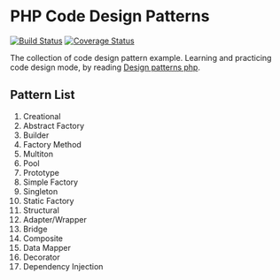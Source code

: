 # PHP Code Design Patterns

[![Build Status](https://travis-ci.org/ouranoshong/php-code-design-patterns.svg?branch=master)](https://travis-ci.org/ouranoshong/php-code-design-patterns)
[![Coverage Status](https://coveralls.io/repos/github/ouranoshong/php-code-design-patterns/badge.svg?branch=master)](https://coveralls.io/github/ouranoshong/php-code-design-patterns?branch=master)

The collection of code design pattern example.
Learning and practicing code design mode, by reading [Design patterns php](http://designpatternsphp.readthedocs.io/en/latest/).


## Pattern List

1. Creational
  1. Abstract Factory
  1. Builder
  1. Factory Method
  1. Multiton
  1. Pool
  1. Prototype
  1. Simple Factory
  1. Singleton
  1. Static Factory
1. Structural
  1. Adapter/Wrapper
  1. Bridge
  1. Composite 
  1. Data Mapper
  1. Decorator
  1. Dependency Injection
